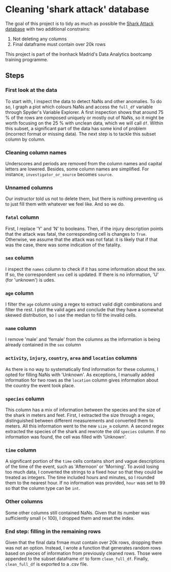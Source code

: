 # Cleaning 'shark attack' database

The goal of this project is to tidy as much as possible the [Shark Attack database](https://www.kaggle.com/datasets/teajay/global-shark-attacks) with two additional constrains:

1) Not deleting any columns
2) Final dataframe must contain over 20k rows

This project is part of the Ironhack Madrid's Data Analytics bootcamp training programme.

## Steps

### First look at the data

To start with, I inspect the data to detect NaNs and other anomalies. To do so, I graph a plot which colours NaNs and access the `full_df` variable through Spyder's Variable Explorer. A first inspection shows that around 75 % of the rows are composed uniquely or mostly out of NaNs, so it might be worth focusing on the 25 % with unclean data, which we will call `df`. Within this subset, a significant part of the data has some kind of problem (incorrect format or missing data). The next step is to tackle this subset column by column. 

### Cleaning column names

Underscores and periods are removed from the column names and capital letters are lowered. Besides, some column names are simplified. For instance, `investigator_or_source` becomes `source`.

### Unnamed columns

Our instructor told us not to delete them, but there is nothing preventing us to just fill them with whatever we feel like. And so we do.

### `fatal` column

First, I replace 'Y' and 'N' to booleans. Then, if the injury description points that the attack was fatal, the corresponding cell is changes to `True`. Otherwise, we assume that the attack was not fatal: it is likely that if that was the case, there was some indication of the fatality.

### `sex` column

I inspect the `names` column to check if it has some information about the sex. If so, the correspondent `sex` cell is updated. If there is no information, 'U' (for 'unknown') is udes.

### `age` column

I filter the `age` column using a regex to extract valid digit combinations and filter the rest. I plot the valid ages and conclude that they have a somewhat skewed distribution, so I use the median to fill the invalid cells.

### `name` column

I remove 'male' and 'female' from the columns as the information is being already contained in the `sex` column

### `activity`, `injury`, `country`, `area` and `location` columns
As there is no way to systematically find information for these columns, I opted for filling NaNs with 'Unknown'. As exceptions, I manually added information for two rows as the `location` column gives information about the country the event took place.

### `species` column

This column has a mix of information between the species and the size of the shark in meters and feet. First, I extracted the size through a regex, distinguished between different measurements and converted them to meters. All this information went to the new `size_m` column. A second regex extracted the species of the shark and rewrote the old `species` column. If no information was found, the cell was filled with 'Unknown'.

### `time` column

A significant portion of the `time` cells contains short and vague descriptions of the time of the event, such as 'Afternoon' or 'Morning'. To avoid losing too much data, I converted the strings to a fixed hour so that they could be treated as integers. The time included hours and minutes, so I rounded them to the nearest hour. If no information was provided, `hour` was set to 99 so that the column type can be `int`.

### Other columns

Some other columns still contained NaNs. Given that its number was sufficiently small (< 100), I dropped them and reset the index.

### End step: filling in the remaining rows

Given that the final data frmae must contain over 20k rows, dropping them was not an option. Instead, I wrote a function that generates random rows based on pieces of information from previously cleaned rows. Those were appended to the subset dataframe `df` to form `clean_full_df`. Finally, `clean_full_df` is exported to a .csv file.